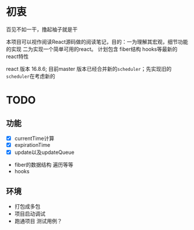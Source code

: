# 初衷

百见不如一干，撸起袖子就是干

本项目可以视作阅读React源码做的阅读笔记，目的：一为理解其宏观，细节功能的实现 二为实现一个简单可用的react。
计划包含 fiber结构 hooks等最新的react特性

react 版本 16.8.6; 目前master 版本已经合并新的`scheduler`；先实现旧的`scheduler`在考虑新的

# TODO

## 功能
- [x] currentTime计算
- [x] expirationTime
- [x] update以及updateQueue
- fiber的数据结构 遍历等等
- hooks

## 环境
- 打包成多包
- 项目启动调试
- 跑通项目 测试用例？
